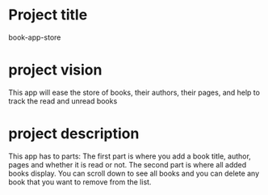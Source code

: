 # Project title
book-app-store
# project vision
This app will ease the store of books, their authors, their pages, and help to track the read and unread books
# project description
This app has to parts: The first part is where you add a book title, author, pages and whether it is read or not. The second part is where all added books display. You can scroll down to see all books and you can delete any book that you want to remove from the list.




